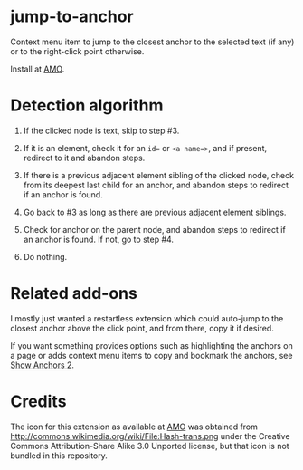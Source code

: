# jump-to-anchor

Context menu item to jump to the closest anchor to the selected text (if any)
or to the right-click point otherwise.

Install at [AMO](https://addons.mozilla.org/en-US/firefox/addon/jump-to-anchor/).

# Detection algorithm

1.  If the clicked node is text, skip to step #3.

1.  If it is an element, check it for an `id=` or `<a name=>`,
    and if present, redirect to it and abandon steps.

1.  If there is a previous adjacent element sibling of the
    clicked node, check from its deepest last child for an
    anchor, and abandon steps to redirect if an anchor is found.

1.  Go back to #3 as long as there are previous adjacent element siblings.

1.  Check for anchor on the parent node, and abandon steps
      to redirect if an anchor is found. If not, go to step #4.

1.  Do nothing.

# Related add-ons

I mostly just wanted a restartless extension which could auto-jump to the
closest anchor above the click point, and from there, copy it if desired.

If you want something provides options such as highlighting the anchors on a
page or adds context menu items to copy and bookmark the anchors, see
[Show Anchors 2](https://addons.mozilla.org/en-US/firefox/addon/show-anchors-2/).

# Credits

The icon for this extension as available at
[AMO](https://addons.mozilla.org/en-US/firefox/addon/jump-to-anchor/)
was obtained from <http://commons.wikimedia.org/wiki/File:Hash-trans.png>
under the Creative Commons Attribution-Share Alike 3.0 Unported license,
but that icon is not bundled in this repository.
